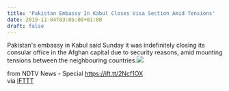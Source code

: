 ```yaml
---
title: 'Pakistan Embassy In Kabul Closes Visa Section Amid Tensions'
date: 2019-11-04T03:05:00+01:00
draft: false
---
```


Pakistan's embassy in Kabul said Sunday it was indefinitely closing its consular office in the Afghan capital due to security reasons, amid mounting tensions between the neighbouring countries.![](http://feeds.feedburner.com/~r/NDTV-LatestNews/~4/qTftSFYkoQ0)  
  
from NDTV News - Special https://ift.tt/2Ncf1OX  
via [IFTTT](https://ifttt.com/?ref=da&site=blogger)
